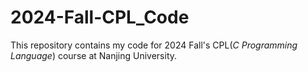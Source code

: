 # 2024-Fall-CPL_Code
This repository contains my code for 2024 Fall's CPL(_C Programming Language_) course at Nanjing University. 
